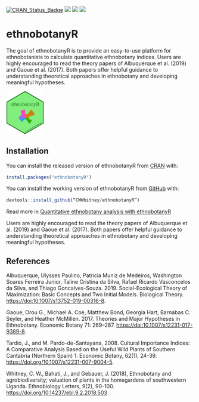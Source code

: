 
<!-- README.md is generated from README.Rmd. Please edit that file -->

<!-- CRAN stats for the Readme file -->

[![CRAN\_Status\_Badge](http://www.r-pkg.org/badges/version/ethnobotanyR?color=blue)](https://cran.r-project.org/package=ethnobotanyR)
[![](http://cranlogs.r-pkg.org/badges/grand-total/ethnobotanyR?color=blue)](https://cran.r-project.org/package=ethnobotanyR)
[![](http://cranlogs.r-pkg.org/badges/ethnobotanyR?color=blue)](https://cran.r-project.org/package=ethnobotanyR)
[![](http://cranlogs.r-pkg.org/badges/last-week/ethnobotanyR?color=blue)](https://cran.r-project.org/package=ethnobotanyR)

# ethnobotanyR

The goal of ethnobotanyR is to provide an easy-to-use platform for
ethnobotanists to calculate quantitative ethnobotany indices. Users are
highly encouraged to read the theory papers of Albuquerque et al. (2019)
and Gaoue et al. (2017). Both papers offer helpful guidance to
understanding theoretical approaches in ethnobotany and developing
meaningful hypotheses.

<img src="vignettes/ethnobotanyR.png" width="20%" />

## Installation

You can install the released version of ethnobotanyR from
[CRAN](https://CRAN.R-project.org) with:

``` r
install.packages("ethnobotanyR")
```

You can install the working version of ethnobotanyR from
[GitHub](https://github.com) with:

``` r
devtools::install_github(“CWWhitney/ethnobotanyR”)
```

Read more in [Quantitative ethnobotany analysis with
ethnobotanyR](http://htmlpreview.github.io/?https://github.com/CWWhitney/ethnobotanyR/blob/master/vignettes/ethnobotanyr_vignette.html)

Users are highly encouraged to read the theory papers of Albuquerque et
al. (2019) and Gaoue et al. (2017). Both papers offer helpful guidance
to understanding theoretical approaches in ethnobotany and developing
meaningful hypotheses.

## References

Albuquerque, Ulysses Paulino, Patricia Muniz de Medeiros, Washington
Soares Ferreira Junior, Taline Cristina da Silva, Rafael Ricardo
Vasconcelos da Silva, and Thiago Goncalves-Souza. 2019.
Social-Ecological Theory of Maximization: Basic Concepts and Two Initial
Models. Biological Theory. <https://doi:10.1007/s13752-019-00316-8>.

Gaoue, Orou G., Michael A. Coe, Matthew Bond, Georgia Hart, Barnabas C.
Seyler, and Heather McMillen. 2017. Theories and Major Hypotheses in
Ethnobotany. Economic Botany 71: 269–287.
<https://doi:10.1007/s12231-017-9389-8>.

Tardio, J., and M. Pardo-de-Santayana, 2008. Cultural Importance
Indices: A Comparative Analysis Based on the Useful Wild Plants of
Southern Cantabria (Northern Spain) 1. Economic Botany, 62(1), 24-39.
<https://doi.org/10.1007/s12231-007-9004-5>.

Whitney, C. W., Bahati, J., and Gebauer, J. (2018), Ethnobotany and
agrobiodiversity; valuation of plants in the homegardens of southwestern
Uganda. Ethnobiology Letters, 9(2), 90-100.
<https://doi.org/10.14237/ebl.9.2.2018.503>
